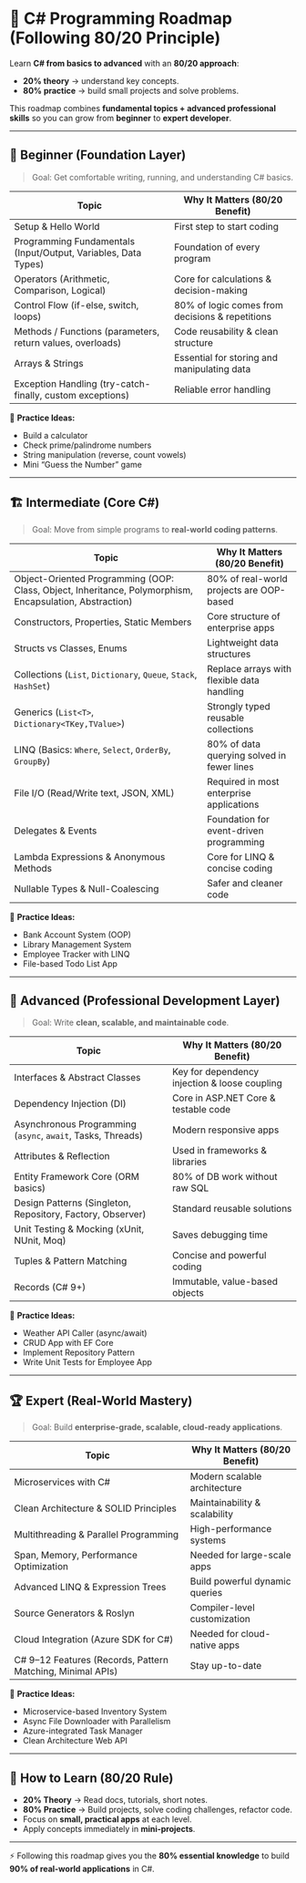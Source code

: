 # 📘 C# Programming Roadmap (Following 80/20 Principle)

Learn **C# from basics to advanced** with an **80/20 approach**:  
- **20% theory** → understand key concepts.  
- **80% practice** → build small projects and solve problems.  

This roadmap combines **fundamental topics + advanced professional skills** so you can grow from **beginner** to **expert developer**.

---

## 🌱 Beginner (Foundation Layer)
> Goal: Get comfortable writing, running, and understanding C# basics.

| Topic | Why It Matters (80/20 Benefit) |
|-------|--------------------------------|
| Setup & Hello World | First step to start coding |
| Programming Fundamentals (Input/Output, Variables, Data Types) | Foundation of every program |
| Operators (Arithmetic, Comparison, Logical) | Core for calculations & decision-making |
| Control Flow (if-else, switch, loops) | 80% of logic comes from decisions & repetitions |
| Methods / Functions (parameters, return values, overloads) | Code reusability & clean structure |
| Arrays & Strings | Essential for storing and manipulating data |
| Exception Handling (try-catch-finally, custom exceptions) | Reliable error handling |

🔑 **Practice Ideas:**  
- Build a calculator  
- Check prime/palindrome numbers  
- String manipulation (reverse, count vowels)  
- Mini “Guess the Number” game  

---

## 🏗️ Intermediate (Core C#)
> Goal: Move from simple programs to **real-world coding patterns**.

| Topic | Why It Matters (80/20 Benefit) |
|-------|--------------------------------|
| Object-Oriented Programming (OOP: Class, Object, Inheritance, Polymorphism, Encapsulation, Abstraction) | 80% of real-world projects are OOP-based |
| Constructors, Properties, Static Members | Core structure of enterprise apps |
| Structs vs Classes, Enums | Lightweight data structures |
| Collections (`List`, `Dictionary`, `Queue`, `Stack`, `HashSet`) | Replace arrays with flexible data handling |
| Generics (`List<T>`, `Dictionary<TKey,TValue>`) | Strongly typed reusable collections |
| LINQ (Basics: `Where`, `Select`, `OrderBy`, `GroupBy`) | 80% of data querying solved in fewer lines |
| File I/O (Read/Write text, JSON, XML) | Required in most enterprise applications |
| Delegates & Events | Foundation for event-driven programming |
| Lambda Expressions & Anonymous Methods | Core for LINQ & concise coding |
| Nullable Types & Null-Coalescing | Safer and cleaner code |

🔑 **Practice Ideas:**  
- Bank Account System (OOP)  
- Library Management System  
- Employee Tracker with LINQ  
- File-based Todo List App  

---

## 🚀 Advanced (Professional Development Layer)
> Goal: Write **clean, scalable, and maintainable code**.

| Topic | Why It Matters (80/20 Benefit) |
|-------|--------------------------------|
| Interfaces & Abstract Classes | Key for dependency injection & loose coupling |
| Dependency Injection (DI) | Core in ASP.NET Core & testable code |
| Asynchronous Programming (`async`, `await`, Tasks, Threads) | Modern responsive apps |
| Attributes & Reflection | Used in frameworks & libraries |
| Entity Framework Core (ORM basics) | 80% of DB work without raw SQL |
| Design Patterns (Singleton, Repository, Factory, Observer) | Standard reusable solutions |
| Unit Testing & Mocking (xUnit, NUnit, Moq) | Saves debugging time |
| Tuples & Pattern Matching | Concise and powerful coding |
| Records (C# 9+) | Immutable, value-based objects |

🔑 **Practice Ideas:**  
- Weather API Caller (async/await)  
- CRUD App with EF Core  
- Implement Repository Pattern  
- Write Unit Tests for Employee App  

---

## 🏆 Expert (Real-World Mastery)
> Goal: Build **enterprise-grade, scalable, cloud-ready applications**.

| Topic | Why It Matters (80/20 Benefit) |
|-------|--------------------------------|
| Microservices with C# | Modern scalable architecture |
| Clean Architecture & SOLID Principles | Maintainability & scalability |
| Multithreading & Parallel Programming | High-performance systems |
| Span, Memory, Performance Optimization | Needed for large-scale apps |
| Advanced LINQ & Expression Trees | Build powerful dynamic queries |
| Source Generators & Roslyn | Compiler-level customization |
| Cloud Integration (Azure SDK for C#) | Needed for cloud-native apps |
| C# 9–12 Features (Records, Pattern Matching, Minimal APIs) | Stay up-to-date |

🔑 **Practice Ideas:**  
- Microservice-based Inventory System  
- Async File Downloader with Parallelism  
- Azure-integrated Task Manager  
- Clean Architecture Web API  

---

## 📌 How to Learn (80/20 Rule)
- **20% Theory** → Read docs, tutorials, short notes.  
- **80% Practice** → Build projects, solve coding challenges, refactor code.  
- Focus on **small, practical apps** at each level.  
- Apply concepts immediately in **mini-projects**.  

---

⚡ Following this roadmap gives you the **80% essential knowledge** to build **90% of real-world applications** in C#.  
